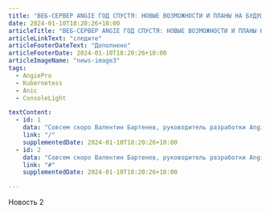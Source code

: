```yaml
---
title: "ВЕБ-СЕРВЕР ANGIE ГОД СПУСТЯ: НОВЫЕ ВОЗМОЖНОСТИ И ПЛАНЫ НА БУДУЩЕЕ"
date: 2024-01-10T18:20:26+10:00
articleTitle: "ВЕБ-СЕРВЕР ANGIE ГОД СПУСТЯ: НОВЫЕ ВОЗМОЖНОСТИ И ПЛАНЫ НА БУДУЩЕЕ"
articleLinkText: "следите"
articleFooterDateText: "Дополнено"
articleFooterDate: 2024-01-10T18:20:26+10:00
articleImageName: "news-image3"
tags:
  - AngiePro
  - Kubernetess
  - Anic
  - ConsoleLight

textContent:
  - id: 1
    data: "Совсем скоро Валентин Бартенев, руководитель разработки Angie, в рамках HighLoad 2023 расскажет о первом годе жизни нашего проекта: на каких новых возможностях сфокусировалась команда разработки, какую инфраструктуру используют для поддержки пользователей, какие новые крутые возможности появились в веб-сервере Angie. И коротко поговорим о будущем, планах, чего ждать в ближайшее и может быть не самое ближайшее время.Москва, 27 ноября, 10:00, зал «Москва (2 этаж)"
    link: "/"
    supplementedDate: 2024-01-10T18:20:26+10:00
  - id: 2
    data: "Совсем скоро Валентин Бартенев, руководитель разработки Angie, в рамках HighLoad 2023 расскажет о первом годе жизни нашего проекта: на каких новых возможностях сфокусировалась команда разработки, какую инфраструктуру используют для поддержки пользователей, какие новые крутые возможности появились в веб-сервере Angie. И коротко поговорим о будущем, планах, чего ждать в ближайшее и может быть не самое ближайшее время.Москва, 27 ноября, 10:00, зал «Москва (2 этаж)"
    link: "#"
    supplementedDate: 2024-01-10T18:20:26+10:00

---
```


Новость 2
